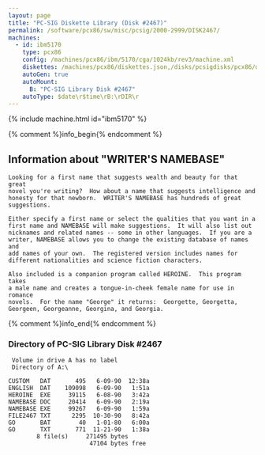 ```yaml
---
layout: page
title: "PC-SIG Diskette Library (Disk #2467)"
permalink: /software/pcx86/sw/misc/pcsig/2000-2999/DISK2467/
machines:
  - id: ibm5170
    type: pcx86
    config: /machines/pcx86/ibm/5170/cga/1024kb/rev3/machine.xml
    diskettes: /machines/pcx86/diskettes.json,/disks/pcsigdisks/pcx86/diskettes.json
    autoGen: true
    autoMount:
      B: "PC-SIG Library Disk #2467"
    autoType: $date\r$time\rB:\rDIR\r
---
```


{% include machine.html id="ibm5170" %}

{% comment %}info_begin{% endcomment %}

## Information about "WRITER'S NAMEBASE"

    Looking for a first name that suggests wealth and beauty for that great
    novel you're writing?  How about a name that suggests intelligence and
    honesty for that newborn.  WRITER'S NAMEBASE has hundreds of great
    suggestions.
    
    Either specify a first name or select the qualities that you want in a
    first name and NAMEBASE will make suggestions.  It will also list out
    nicknames and related names -- some in other languages.  If you are a
    writer, NAMEBASE allows you to change the existing database of names and
    add names of your own.  The registered version includes names for
    different nationalities and science fiction characters.
    
    Also included is a companion program called HEROINE.  This program takes
    a male name and creates a tongue-in-cheek female name for use in romance
    novels.  For the name "George" it returns:  Georgette, Georgetta,
    Georgeen, Georgeanne, Georgina, and Georgia.
{% comment %}info_end{% endcomment %}


### Directory of PC-SIG Library Disk #2467

     Volume in drive A has no label
     Directory of A:\

    CUSTOM   DAT       495   6-09-90  12:38a
    ENGLISH  DAT    109098   6-09-90   1:51a
    HEROINE  EXE     39115   6-08-90   3:42a
    NAMEBASE DOC     20414   6-09-90   2:19a
    NAMEBASE EXE     99267   6-09-90   1:59a
    FILE2467 TXT      2295  10-30-90   8:42a
    GO       BAT        40   1-01-80   6:00a
    GO       TXT       771  11-21-90   1:38a
            8 file(s)     271495 bytes
                           47104 bytes free
